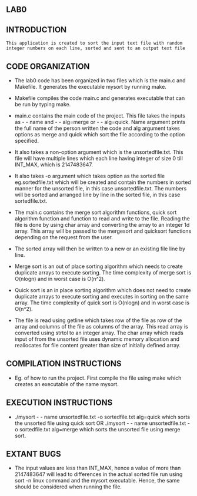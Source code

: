 LAB0
-------------------------------------

INTRODUCTION
------------
    This application is created to sort the input text file with random integer numbers on each line, sorted and sent to an output text file

CODE ORGANIZATION
-----------------
-  The lab0 code has been organized in two files which is the main.c and Makefile. It generates the executable mysort by running make. 

-  Makefile compiles the code main.c and generates executable that can be run by typing make. 
-  main.c contains the main code of the project. This file takes the inputs as  - - name and - - alg=merge or - - alg=quick. Name argument prints the full name of the person written the code and alg argument takes options as merge and quick which sort the file according to the option specified.
-  It also takes a non-option argument which is the unsortedfile.txt. This file will have multiple lines which each line having integer of size 0 till INT_MAX, which is 2147483647.
-  It also takes -o argument which takes option as the sorted file eg.sortedfile.txt which will be created and contain the numbers in sorted manner for the unsorted file, in this case unsortedfile.txt. The numbers will be sorted and arranged line by line in the sorted file, in this case sortedfile.txt.
-  The main.c contains the merge sort algorithm functions, quick sort algorithm function and function to read and write to the file. Reading the file is done by using char array and converting the array to an integer 1d array. This array will be passed to the mergesort and quicksort functions depending on the request from the user.
-  The sorted array will then be written to a new or an existing file line by line.
-  Merge sort is an out of place sorting algorithm which needs to create duplicate arrays to execute sorting. The time complexity of merge sort is O(nlogn) and in worst case is O(n^2).
-  Quick sort is an in place sorting algorithm which does not need to create duplicate arrays to execute sorting and executes in sorting on the same array. The time complexity of quick sort is O(nlogn) and in worst case is O(n^2).
-  The file is read using getline which takes row of the file as row of the array and columns of the file as columns of the array. This read array is converted using strtol to an integer array. The char array which reads input of from the unsorted file uses dynamic memory allocation and reallocates for file content greater than size of initially defined array.


COMPILATION INSTRUCTIONS 
-------------------------------
- Eg. of how to run the project. First compile the file using make which creates an executable of the name mysort. 


EXECUTION INSTRUCTIONS
-------------------
- ./mysort - - name unsortedfile.txt -o sortedfile.txt alg=quick  which sorts the unsorted file using quick sort OR ./mysort - - name unsortedfile.txt -o sortedfile.txt alg=merge which sorts the unsorted file using merge sort.


EXTANT BUGS
-------------------
- The input values are less than INT_MAX, hence a value of more than 2147483647 will lead to differences in the actual sorted file run using sort -n linux command and the mysort executable. Hence, the same should be considered when running the file.
